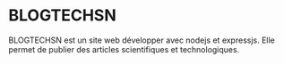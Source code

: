 # BLOGTECHSN
BLOGTECHSN est un site web développer avec nodejs et expressjs.
Elle permet de publier des articles scientifiques et technologiques.

